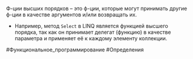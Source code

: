 Ф-ции высших порядков – это ф-ции, которые могут принимать другие ф-ции в качестве аргументов и/или возвращать их.
- Например, метод `Select` в LINQ является функцией высшего порядка, так как он принимает делегат (функцию) в качестве параметра и применяет её к каждому элементу коллекции.

#Функциональное_программирование #Определения 